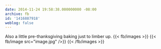```yaml
---
date: 2014-11-24 19:58:38.000000000 -08:00
archive: fb
id: '1416887918'
weblog: false
---
```


Also a little pre-thanksgiving baking just to limber up.
{{< fb/images >}}
{{< fb/image src="image.jpg" />}}
{{< /fb/images >}}
